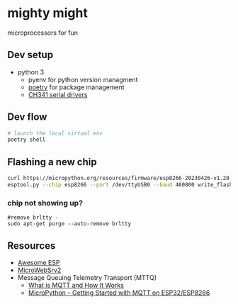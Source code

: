 # mighty might

microprocessors for fun

## Dev setup

- python 3
    - pyenv for python version managment
    - [poetry](https://python-poetry.org/docs/) for package management
    - [CH341 serial drivers](https://github.com/juliagoda/CH341SER#tutorial-on-ubuntu)

## Dev flow

```sh
# launch the local virtual env
poetry shell
```

## Flashing a new chip

```sh
curl https://micropython.org/resources/firmware/esp8266-20230426-v1.20.0.bin --output esp8266.bin
esptool.py --chip esp8266 --port /dev/ttyUSB0 --baud 460800 write_flash -z 0x0 esp8266.bin
```

### chip not showing up?

```
#remove brltty - 
sudo apt-get purge --auto-remove brltty
```

## Resources

- [Awesome ESP](https://github.com/agucova/awesome-esp)
- [MicroWebSrv2](https://github.com/jczic/MicroWebSrv2)
- Message Queuing Telemetry Transport (MTTQ)
    - [What is MQTT and How It Works](https://randomnerdtutorials.com/what-is-mqtt-and-how-it-works/)
    - [MicroPython – Getting Started with MQTT on ESP32/ESP8266](https://randomnerdtutorials.com/micropython-mqtt-esp32-esp8266/)
